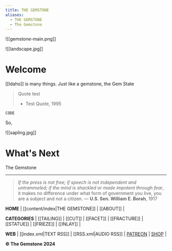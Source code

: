 ```yaml
---
title: THE GEMSTONE
aliases:
  - THE GEMSTONE
  - The Gemstone
---
```

![[gemstone-main.png]]

![[landscape.jpg]]

# Welcome

[[Idaho]] is many things. Just like a gemstone, the Gem State 

> Quote test
> - Test Quote, 1995

	CODE

So, 

![[sapling.jpg]]

# What's Next

The Gemstone 

---

>*If the press is not free; if speech is not independent and untrammeled; if the mind is shackled or made impotent through fear*, it makes no difference under what form of government you live, you are a subject and not a citizen.
— **U.S. Sen. William E. Borah**, 1917

**HOME** | [[content/index|THE GEMSTONE]] | [[ABOUT]] |

**CATEGORIES** | [[TAILING]] | [[CUT]] | [[FACET]] | [[FRACTURE]] | [[STATUE]] | [[FRIEZE]] | [[INLAY]] |

**WEB** | [[index.xml|TEXT RSS]] | [[RSS.xml|AUDIO RSS]] | [PATREON](https://www.patreon.com/) | [SHOP](https://www.youtube.com/watch?v=dQw4w9WgXcQ/) |

**&#169; The Gemstone 2024**